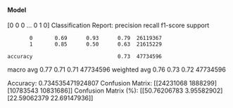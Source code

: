 #### Model
[0 0 0 ... 0 1 0]
Classification Report:
              precision    recall  f1-score   support

           0       0.69      0.93      0.79  26119367
           1       0.85      0.50      0.63  21615229

    accuracy                           0.73  47734596
   macro avg       0.77      0.71      0.71  47734596
weighted avg       0.76      0.73      0.72  47734596

Accuracy: 0.734535471924807
Confusion Matrix:
[[24231068  1888299]
 [10783543 10831686]]
Confusion Matrix (%):
[[50.76206783  3.95582902]
 [22.59062379 22.69147936]]
